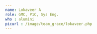 ```yaml
---
name: Lokaveer A
role: GMC, P1C, Sys Eng.
who : alumini
picurl : /image/team_grace/lokaveer.php
---
```

